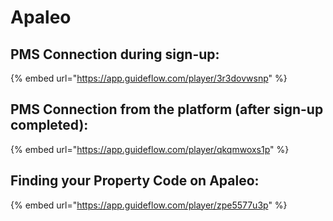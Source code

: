# Apaleo

## PMS Connection during sign-up:

{% embed url="https://app.guideflow.com/player/3r3dovwsnp" %}

## PMS Connection from the platform (after sign-up completed):

{% embed url="https://app.guideflow.com/player/qkqmwoxs1p" %}

## Finding your Property Code on Apaleo:

{% embed url="https://app.guideflow.com/player/zpe5577u3p" %}
